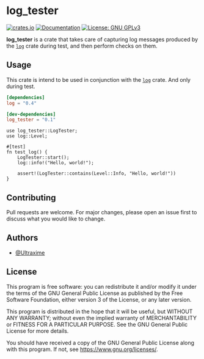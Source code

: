# log_tester

[![crates.io](https://img.shields.io/crates/v/log_tester.svg)](https://crates.io/crates/log_tester)
[![Documentation](https://docs.rs/log_tester/badge.svg)](https://docs.rs/log_tester)
[![License: GNU GPLv3](https://img.shields.io/badge/License-GPLv3-green.svg)](https://www.gnu.org/licenses/gpl-3.0)

**log_tester** is a crate that takes care of capturing log messages produced by the [`log`](https://docs.rs/log) crate during test, and then perform checks on them.

## Usage

This crate is intend to be used in conjunction with the [`log`](https://docs.rs/log)
 crate. And only during test.

```toml
[dependencies]
log = "0.4"

[dev-dependencies]
log_tester = "0.1"
```

```rust, ignore
use log_tester::LogTester;
use log::Level;

#[test]
fn test_log() {
    LogTester::start();
    log::info!("Hello, world!");

    assert!(LogTester::contains(Level::Info, "Hello, world!"))
}
```

## Contributing

Pull requests are welcome. For major changes, please open an issue first to discuss what you would like to change.

## Authors

- [@Ultraxime](https://github.com/Ultraxime)

## License

This program is free software: you can redistribute it and/or modify it under the terms of the GNU General Public License as published by the Free Software Foundation, either version 3 of the License, or any later version.

This program is distributed in the hope that it will be useful, but WITHOUT ANY WARRANTY; without even the implied warranty of MERCHANTABILITY or FITNESS FOR A PARTICULAR PURPOSE. See the GNU General Public License for more details.

You should have received a copy of the GNU General Public License along with this program. If not, see <https://www.gnu.org/licenses/>.
